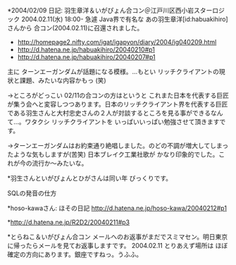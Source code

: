 *2004/02/09 日記: 羽生章洋＆いがぴょん合コン＠江戸川区西小岩スターロジック 2004.02.11(水) 18:00-
急遽 Java界で有名な あの羽生章洋[id:habuakihiro]さんから 合コン(2004.02.11)に召還されました。


* http://homepage2.nifty.com/igat/igapyon/diary/2004/ig040209.html
* http://d.hatena.ne.jp/habuakihiro/20040210#p1
* http://d.hatena.ne.jp/habuakihiro/20040207#p1


主に ターンエーガンダムが話題になる模様。…もとい リッチクライアントの現状と課題、みたいな内容かもっ (笑)

→ところがどっこい 02/11の合コンの方はというと これまた日本を代表する巨匠が集う会へと変容しつつあります。日本のリッチクライアント界を代表する巨匠である羽生さんと大村忠史さんの２人が対談するところを見る事ができるなんて…。ワタクシ リッチクライアントを いっぱいいっぱい勉強させて頂きますです。

→ターンエーガンダムはお約束通り絶唱しました。のどの不調が増大してしまったような気もしますが(苦笑) 日本ブレイク工業社歌が かなり印象的でした。これが今の流行か～みたいな。

*羽生さんといがぴょんとひがさんは同い年
びっくりです。

SQLの発音の仕方

*hoso-kawaさん: ほその日記
http://d.hatena.ne.jp/hoso-kawa/20040212#p1

*http://d.hatena.ne.jp/R2D2/20040211#p3

*とらねこ＆いがぴょん合コン
メールへのお返事がまだでスミマセン。明日東京に帰ったらメールを見てお返事しますです。
2004.02.11 とりあえず場所は ほぼ確定の方向にあります。銀座ですねっ。うふふ。

